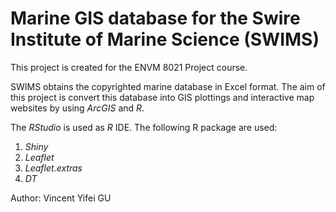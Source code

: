 # Marine GIS database for the Swire Institute of Marine Science (SWIMS)
This project is created for the ENVM 8021 Project course.

SWIMS obtains the copyrighted marine database in Excel format. The aim of this project is convert this database into GIS plottings and interactive map websites by using *ArcGIS* and *R*.

The *RStudio* is used as *R* IDE. The following R package are used:
  1. *Shiny*
  2. *Leaflet*
  3. *Leaflet.extras*
  4. *DT*
  

Author: Vincent Yifei GU
